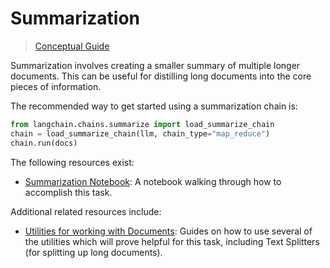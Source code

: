 # Summarization

> [Conceptual Guide](https://docs.langchain.com/docs/use-cases/summarization)


Summarization involves creating a smaller summary of multiple longer documents.
This can be useful for distilling long documents into the core pieces of information.

The recommended way to get started using a summarization chain is:

```python
from langchain.chains.summarize import load_summarize_chain
chain = load_summarize_chain(llm, chain_type="map_reduce")
chain.run(docs)
```

The following resources exist:
- [Summarization Notebook](../modules/chains/index_examples/summarize.ipynb): A notebook walking through how to accomplish this task.

Additional related resources include:
- [Utilities for working with Documents](../reference/utils.rst): Guides on how to use several of the utilities which will prove helpful for this task, including Text Splitters (for splitting up long documents).

